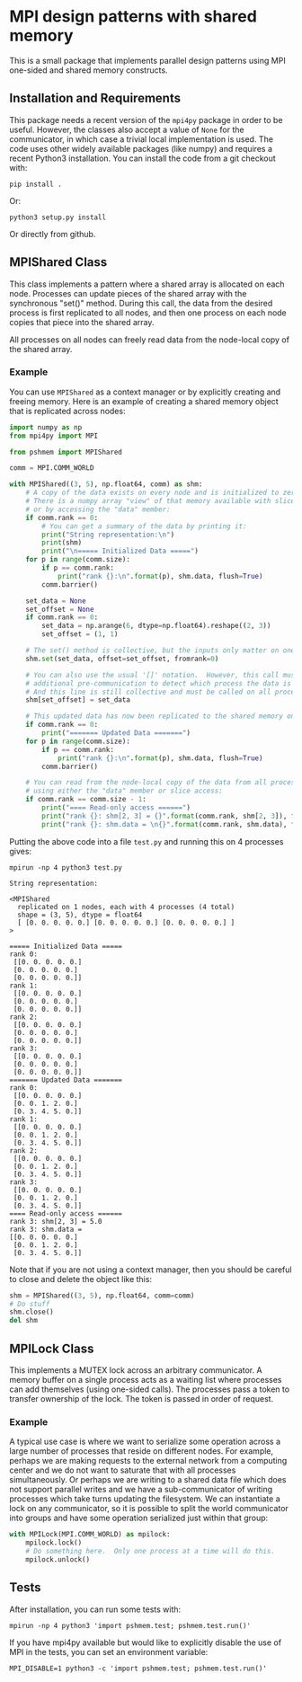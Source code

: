 # MPI design patterns with shared memory

This is a small package that implements parallel design patterns using MPI one-sided and
shared memory constructs.

## Installation and Requirements

This package needs a recent version of the `mpi4py` package in order to be useful.
However, the classes also accept a value of `None` for the communicator, in which case a
trivial local implementation is used.  The code uses other widely available packages
(like numpy) and requires a recent Python3 installation.  You can install the code from
a git checkout with:

    pip install .

Or:

    python3 setup.py install

Or directly from github.

## MPIShared Class

This class implements a pattern where a shared array is allocated on each node.
Processes can update pieces of the shared array with the synchronous "set()" method.
During this call, the data from the desired process is first replicated to all nodes,
and then one process on each node copies that piece into the shared array.

All processes on all nodes can freely read data from the node-local copy of the shared
array.

### Example

You can use `MPIShared` as a context manager or by explicitly creating and freeing
memory.  Here is an example of creating a shared memory object that is replicated across
nodes:

```python
import numpy as np
from mpi4py import MPI

from pshmem import MPIShared

comm = MPI.COMM_WORLD

with MPIShared((3, 5), np.float64, comm) as shm:
    # A copy of the data exists on every node and is initialized to zero.
    # There is a numpy array "view" of that memory available with slice notation
    # or by accessing the "data" member:
    if comm.rank == 0:
        # You can get a summary of the data by printing it:
        print("String representation:\n")
        print(shm)
        print("\n===== Initialized Data =====")
    for p in range(comm.size):
        if p == comm.rank:
            print("rank {}:\n".format(p), shm.data, flush=True)
        comm.barrier()

    set_data = None
    set_offset = None
    if comm.rank == 0:
        set_data = np.arange(6, dtype=np.float64).reshape((2, 3))
        set_offset = (1, 1)

    # The set() method is collective, but the inputs only matter on one rank
    shm.set(set_data, offset=set_offset, fromrank=0)

    # You can also use the usual '[]' notation.  However, this call must do an
    # additional pre-communication to detect which process the data is coming from.
    # And this line is still collective and must be called on all processes:
    shm[set_offset] = set_data

    # This updated data has now been replicated to the shared memory on all nodes.
    if comm.rank == 0:
        print("======= Updated Data =======")
    for p in range(comm.size):
        if p == comm.rank:
            print("rank {}:\n".format(p), shm.data, flush=True)
        comm.barrier()

    # You can read from the node-local copy of the data from all processes,
    # using either the "data" member or slice access:
    if comm.rank == comm.size - 1:
        print("==== Read-only access ======")
        print("rank {}: shm[2, 3] = {}".format(comm.rank, shm[2, 3]), flush=True)
        print("rank {}: shm.data = \n{}".format(comm.rank, shm.data), flush=True)

```

Putting the above code into a file `test.py` and running this on 4 processes gives:

```
mpirun -np 4 python3 test.py

String representation:

<MPIShared
  replicated on 1 nodes, each with 4 processes (4 total)
  shape = (3, 5), dtype = float64
  [ [0. 0. 0. 0. 0.] [0. 0. 0. 0. 0.] [0. 0. 0. 0. 0.] ]
>

===== Initialized Data =====
rank 0:
 [[0. 0. 0. 0. 0.]
 [0. 0. 0. 0. 0.]
 [0. 0. 0. 0. 0.]]
rank 1:
 [[0. 0. 0. 0. 0.]
 [0. 0. 0. 0. 0.]
 [0. 0. 0. 0. 0.]]
rank 2:
 [[0. 0. 0. 0. 0.]
 [0. 0. 0. 0. 0.]
 [0. 0. 0. 0. 0.]]
rank 3:
 [[0. 0. 0. 0. 0.]
 [0. 0. 0. 0. 0.]
 [0. 0. 0. 0. 0.]]
======= Updated Data =======
rank 0:
 [[0. 0. 0. 0. 0.]
 [0. 0. 1. 2. 0.]
 [0. 3. 4. 5. 0.]]
rank 1:
 [[0. 0. 0. 0. 0.]
 [0. 0. 1. 2. 0.]
 [0. 3. 4. 5. 0.]]
rank 2:
 [[0. 0. 0. 0. 0.]
 [0. 0. 1. 2. 0.]
 [0. 3. 4. 5. 0.]]
rank 3:
 [[0. 0. 0. 0. 0.]
 [0. 0. 1. 2. 0.]
 [0. 3. 4. 5. 0.]]
==== Read-only access ======
rank 3: shm[2, 3] = 5.0
rank 3: shm.data =
[[0. 0. 0. 0. 0.]
 [0. 0. 1. 2. 0.]
 [0. 3. 4. 5. 0.]]
 ```

Note that if you are not using a context manager, then you should be careful to close
and delete the object like this:

```python
shm = MPIShared((3, 5), np.float64, comm=comm)
# Do stuff
shm.close()
del shm
```

## MPILock Class

This implements a MUTEX lock across an arbitrary communicator.  A memory buffer on a
single process acts as a waiting list where processes can add themselves (using
one-sided calls).  The processes pass a token to transfer ownership of the lock.  The
token is passed in order of request.

### Example

A typical use case is where we want to serialize some operation across a large number of
processes that reside on different nodes.  For example, perhaps we are making requests
to the external network from a computing center and we do not want to saturate that with
all processes simultaneously.  Or perhaps we are writing to a shared data file which
does not support parallel writes and we have a sub-communicator of writing processes
which take turns updating the filesystem.  We can instantiate a lock on any
communicator, so it is possible to split the world communicator into groups and have
some operation serialized just within that group:

```python
with MPILock(MPI.COMM_WORLD) as mpilock:
    mpilock.lock()
    # Do something here.  Only one process at a time will do this.
    mpilock.unlock()
```

## Tests

After installation, you can run some tests with:

    mpirun -np 4 python3 'import pshmem.test; pshmem.test.run()'

If you have mpi4py available but would like to explicitly disable the use of MPI in the
tests, you can set an environment variable:

    MPI_DISABLE=1 python3 -c 'import pshmem.test; pshmem.test.run()'
